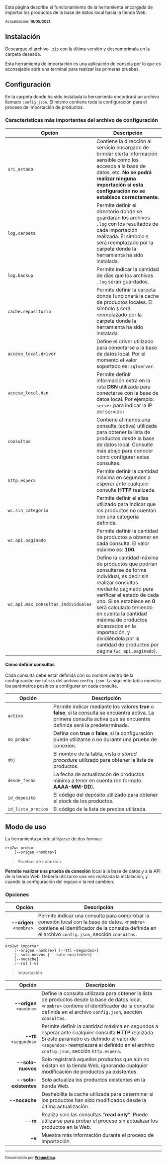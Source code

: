 Esta página describe el funcionamiento de la herramienta encargada de importar los productos de la base de datos local hacia la tienda Web.

<small>Actualización: **19/05/2021**.</small>

## Instalación

Descargue el archivo `.zip` con la última versión y descomprímala en la carpeta deseada.

Esta herramienta de importación es una aplicación de consola por lo que es aconsejable abrir una terminal para realizar las primeras pruebas.

## Configuración

En la carpeta donde ha sido instalada la herramienta encontrará un archivo llamado `config.json`. El mismo contiene toda la configuración para el proceso de importación de productos.

### Características más importantes del archivo de configuración

| Opción | Descripción |
|--------|-------------|
|`uri_estado`|Contiene la dirección al servicio encargado de brindar cierta información sensible como los accesos a la base de datos, etc. **No se podrá realizar ninguna importación si esta configuración no se establece correctamente.**|
|`log.carpeta`|Permite definir el directorio donde se guardarán los archivos `.log` con los resultados de cada importación realizada. El símbolo `$` será reemplazado por la carpeta donde la herramienta ha sido instalada.|
|`log.backup`|Permite indicar la cantidad de días que los archivos `.log` serán guardados.|
|`cache.repositorio`|Permite definir la carpeta donde funcionará la cache de productos locales. El símbolo `$` será reemplazado por la carpeta donde la herramienta ha sido instalada.|
|`acceso_local.driver`|Define el driver utilizado para conectarse a la base de datos local. Por el momento el valor soportado es: `sqlserver`.|
|`acceso_local.dsn`|Permite definir información extra en la ruta **DSN** utilizada para conectarse con la base de datos local. Por ejemplo: `server` para indicar la IP del servidor.|
|`consultas`|Contiene al menos una consulta (activa) utilizada para obtener la lista de productos desde la base de datos local. Consulte más abajo para conocer cómo configurar estas consultas.|
|`http.espera`|Permite definir la cantidad máxima en segundos a esperar ante cualquier consulta **HTTP** realizada.|
|`wc.sin_categoria`|Permite definir el alias utilizado para indicar que los productos no cuentan con una categoría definida.|
|`wc.api.paginado`|Permite definir la cantidad de productos a obtener en cada consulta. El valor máximo es: **100**.|
|`wc.api.max_consultas_individuales`|Define la cantidad máxima de productos que podrían consultarse de forma individual, es decir sin realizar consultas mediante paginado para verificar el estado de cada uno. Si se establece en **0** será calculado teniendo en cuenta la cantidad máxima de productos alcanzados en la importación, y dividiéndola por la cantidad de productos por página (`wc.api.paginado`).|

#### Cómo definir consultas

Cada consulta debe estar definida con su nombre dentro de la configuración `consultas` del archivo `config.json`. La siguiente tabla muestra los parámetros posibles a configurar en cada consulta.


| Opción | Descripción |
|--------|-------------|
|`activo`|Permite indicar mediante los valores **true** o **false**, si la consulta se encuentra activa. La primera consulta activa que se encuentre definida será la predeterminada.|
|`no_probar`|Defina con **true** o **false**, si la configuración puede utilizarse o no durante una prueba de conexión.|
|`obj`|El nombre de la tabla, vista o *stored procedure* utilizado para obtener la lista de productos.|
|`desde_fecha`|La fecha de actualizacón de productos mínima a tener en cuenta (en formato: **AAAA-MM-DD**).|
|`id_deposito`|El código del depósito utilizado para obtener el stock de los productos.|
|`id_lista_precios`|El código de la lista de precios utilizada.|

## Modo de uso

La herramienta puede utilizarse de dos formas:

```
erp2wc probar
    [--origen <nombre>]
```

> Pruebas de conexión

**Permite realizar una prueba de conexión** local a la base de datos y a la API de la tienda Web. Debería utilizarse una vez realizada la instalación, y cuando la configuración del equipo o la red cambien.

### Opciones

| Opción | Descripción |
|-------:|-------------|
|**--origen** `<nombre>`|Permite indicar una consulta para comprobar la conexión local con la base de datos. `<nombre>` contiene el identificador de la consulta definida en el archivo `config.json`, sección `consultas`.|

```
erp2wc importar
    [--origen <nombre>] [--ttl <segundos>]
    [--solo-nuevos | --solo-existentes]
    [--nocache]
    [--ro] [-v]
```

> Importación

| Opción | Descripción |
|-------:|-------------|
|**--origen** `<nombre>`|Define la consulta utilizada para obtener la lista de productos desde la base de datos local. `<nombre>` contiene el identificador de la consulta definida en el archivo `config.json`, sección `consultas`.|
|**--ttl** `<segundos>`|Permite definir la cantidad máxima en segundos a esperar ante cualquier consulta **HTTP** realizada. Si este parámetro es definido el valor de `<segundos>` reemplazará al definido en el archivo `config.json`, sección `http.espera`.|
|**--solo-nuevos**|Solo registrará aquellos productos que aún no existan en la tienda Web, ignorando cualquier modificación de productos ya existentes.|
|**--solo-existentes**|Solo actualiza los productos existentes en la tienda Web.|
|**--nocache**|Deshabilita la cache utilizada para determinar si los productos han sido modificados desde la última actualización.|
|**--ro**|Realiza solo las consultas "**read only**". Puede utilizarse para probar el proceso sin actualizar los productos en la Web.|
|**-v**|Muestra más información durante el proceso de importación.|

---

<small>Desarrollado por **[Pragmática](http://pragmatica.com.ar)**.</small>
